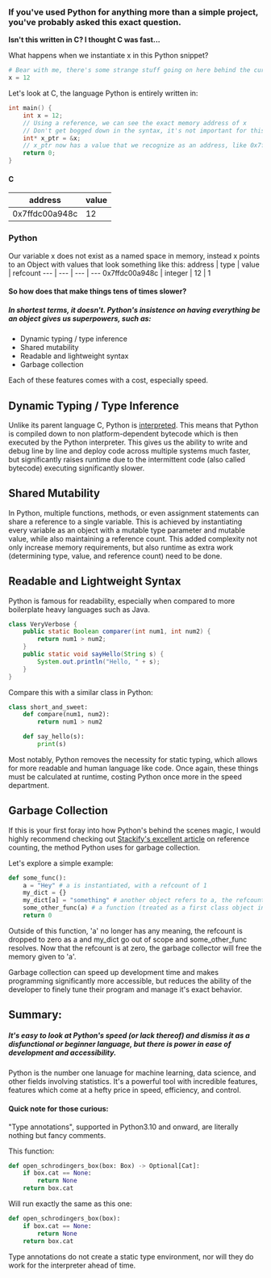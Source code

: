 
### If you've used Python for anything more than a simple project, you've probably asked this exact question.

**Isn't this written in C? I thought C was fast...**

What happens when we instantiate x in this Python snippet? 

```python
# Bear with me, there's some strange stuff going on here behind the curtain
x = 12
```

Let's look at C, the language Python is entirely written in:

```c
int main() {
	int x = 12;
	// Using a reference, we can see the exact memory address of x
	// Don't get bogged down in the syntax, it's not important for this example
	int* x_ptr = &x;
	// x_ptr now has a value that we recognize as an address, like 0x7ffdc00a948c
	return 0;
}
```

#### C
address | value
--- | ---
0x7ffdc00a948c | 12

### Python

Our variable x does not exist as a named space in memory, instead x points to an Object with values that look something like this:
address | type | value | refcount
--- | --- | --- | ---
0x7ffdc00a948c | integer | 12 | 1

#### So how does that make things tens of times slower?

##### In shortest terms, it doesn't. Python's insistence on having everything be an object gives us superpowers, such as:
- Dynamic typing / type inference
- Shared mutability
- Readable and lightweight syntax
- Garbage collection

Each of these features comes with a cost, especially speed.

## Dynamic Typing / Type Inference

Unlike its parent language C, Python is [interpreted](https://www.freecodecamp.org/news/compiled-versus-interpreted-languages/). This means that Python is compiled down to non platform-dependent bytecode which is then executed by the Python interpreter. This gives us the ability to write and debug line by line and deploy code across multiple systems much faster, but significantly raises runtime due to the intermittent code (also called bytecode) executing significantly slower. 

## Shared Mutability

In Python, multiple functions, methods, or even assignment statements can share a reference to a single variable. This is achieved by instantiating every variable as an object with a mutable type parameter and mutable value, while also maintaining a reference count. This added complexity not only increase memory requirements, but also runtime as extra work (determining type, value, and reference count) need to be done.

## Readable and Lightweight Syntax

Python is famous for readability, especially when compared to more boilerplate heavy languages such as Java.

```java
class VeryVerbose {
	public static Boolean comparer(int num1, int num2) {
		return num1 > num2;
	}
	public static void sayHello(String s) {
		System.out.println("Hello, " + s);
	}
}
```

Compare this with a similar class in Python:

```python
class short_and_sweet:
	def compare(num1, num2):
		return num1 > num2

	def say_hello(s):
		print(s)
```

Most notably, Python removes the necessity for static typing, which allows for more readable and human language like code. Once again, these things must be calculated at runtime, costing Python once more in the speed department.

## Garbage Collection

If this is your first foray into how Python's behind the scenes magic, I would highly recommend checking out [Stackify's excellent article](https://stackify.com/python-garbage-collection/) on reference counting, the method Python uses for garbage collection.

Let's explore a simple example:

```python
def some_func():
	a = "Hey" # a is instantiated, with a refcount of 1
	my_dict = {}
	my_dict[a] = "something" # another object refers to a, the refcount goes up
	some_other_func(a) # a function (treated as a first class object in Python) takes a reference to a as well, now refcount is at 3
	return 0
```

Outside of this function, 'a' no longer has any meaning, the refcount is dropped to zero as a and my_dict go out of scope and some_other_func resolves. Now that the refcount is at zero, the garbage collector will free the memory given to 'a'.

Garbage collection can speed up development time and makes programming significantly more accessible, but reduces the ability of the developer to finely tune their program and manage it's exact behavior.

## Summary:

##### It's easy to look at Python's speed (or lack thereof) and dismiss it as a disfunctional or beginner language, but there is power in ease of development and accessibility.

Python is the number one lanuage for machine learning, data science, and other fields involving statistics. It's a powerful tool with incredible features, features which come at a hefty price in speed, efficiency, and control.

#### Quick note for those curious:

"Type annotations", supported in Python3.10 and onward, are literally nothing but fancy comments.

This function:
```python
def open_schrodingers_box(box: Box) -> Optional[Cat]:
	if box.cat == None:
		return None
	return box.cat
```

Will run exactly the same as this one:
```python
def open_schrodingers_box(box):
	if box.cat == None:
		return None
	return box.cat
```

Type annotations do not create a static type environment, nor will they do work for the interpreter ahead of time.